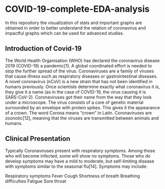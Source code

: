 # COVID-19-complete-EDA-analysis
 In this repository the visualization of stats and important graphs are obtained in order to 
better understand the relation of coronavirus and impactful graphs which can be used for advanced studies.  
## Introduction of Covid-19  

The World Health Organisation (WHO) has declared the coronavirus disease 2019 (COVID-19) 
a pandemic[1]. A global coordinated effort is needed to stop the further spread of the virus. 
Coronaviruses are a family of viruses that cause illness such as respiratory diseases or 
gastrointestinal diseases.
A novel coronavirus (nCoV) is a new strain that has not been identified in humans previously.
Once scientists determine exactly what coronavirus it is, they give it a name (as in the case 
of COVID-19, the virus causing it is SARS-CoV-2).
Coronaviruses got their name from the way that they look under a microscope. The virus consists
of a core of genetic material surrounded by an envelope with protein spikes. This gives it the 
appearance of a crown. The word Corona means “crown” in Latin.
Coronaviruses are zoonotic[12], meaning that the viruses are transmitted between animals and humans.
## Clinical Presentation
Typically Coronaviruses present with respiratory symptoms. Among those who will become infected, some will show no symptoms. Those who do develop symptoms may have a mild to moderate, but self-limiting disease with symptoms similar to the seasonal flu[14]. Symptoms may include: 

Respiratory symptoms
Fever
Cough
Shortness of breath
Breathing difficulties
Fatigue
Sore throat
